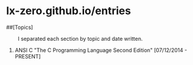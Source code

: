 lx-zero.github.io/entries
=================

##[Topics]

&nbsp;&nbsp;&nbsp;&nbsp;&nbsp;&nbsp;&nbsp;&nbsp;I separated each section by topic and date written.

<ol>
  <li>ANSI C "The C Programming Language Second Edition" [07/12/2014 - PRESENT]</li>
</ol>

